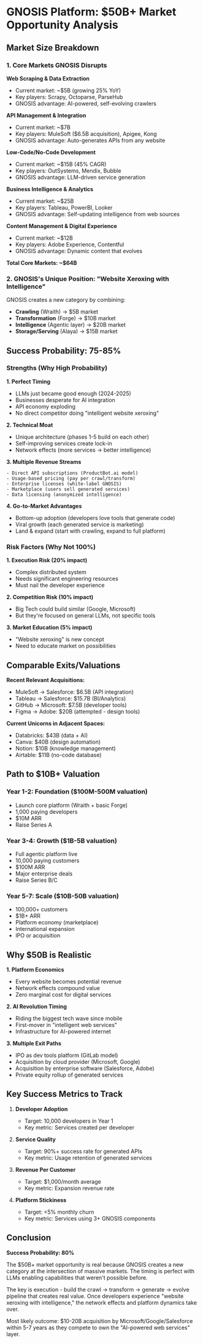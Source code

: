# GNOSIS Platform: $50B+ Market Opportunity Analysis

## Market Size Breakdown

### 1. Core Markets GNOSIS Disrupts

**Web Scraping & Data Extraction**
- Current market: ~$5B (growing 25% YoY)
- Key players: Scrapy, Octoparse, ParseHub
- GNOSIS advantage: AI-powered, self-evolving crawlers

**API Management & Integration**
- Current market: ~$7B 
- Key players: MuleSoft ($6.5B acquisition), Apigee, Kong
- GNOSIS advantage: Auto-generates APIs from any website

**Low-Code/No-Code Development**
- Current market: ~$15B (45% CAGR)
- Key players: OutSystems, Mendix, Bubble
- GNOSIS advantage: LLM-driven service generation

**Business Intelligence & Analytics**
- Current market: ~$25B
- Key players: Tableau, PowerBI, Looker
- GNOSIS advantage: Self-updating intelligence from web sources

**Content Management & Digital Experience**
- Current market: ~$12B
- Key players: Adobe Experience, Contentful
- GNOSIS advantage: Dynamic content that evolves

**Total Core Markets: ~$64B**

### 2. GNOSIS's Unique Position: "Website Xeroxing with Intelligence"

GNOSIS creates a new category by combining:
- **Crawling** (Wraith) → $5B market
- **Transformation** (Forge) → $10B market  
- **Intelligence** (Agentic layer) → $20B market
- **Storage/Serving** (Alaya) → $15B market

## Success Probability: 75-85%

### Strengths (Why High Probability)

**1. Perfect Timing**
- LLMs just became good enough (2024-2025)
- Businesses desperate for AI integration
- API economy exploding
- No direct competitor doing "intelligent website xeroxing"

**2. Technical Moat**
- Unique architecture (phases 1-5 build on each other)
- Self-improving services create lock-in
- Network effects (more services → better intelligence)

**3. Multiple Revenue Streams**
```
- Direct API subscriptions (ProductBot.ai model)
- Usage-based pricing (pay per crawl/transform)
- Enterprise licenses (white-label GNOSIS)
- Marketplace (users sell generated services)
- Data licensing (anonymized intelligence)
```

**4. Go-to-Market Advantages**
- Bottom-up adoption (developers love tools that generate code)
- Viral growth (each generated service is marketing)
- Land & expand (start with crawling, expand to full platform)

### Risk Factors (Why Not 100%)

**1. Execution Risk (20% impact)**
- Complex distributed system
- Needs significant engineering resources
- Must nail the developer experience

**2. Competition Risk (10% impact)**
- Big Tech could build similar (Google, Microsoft)
- But they're focused on general LLMs, not specific tools

**3. Market Education (5% impact)**
- "Website xeroxing" is new concept
- Need to educate market on possibilities

## Comparable Exits/Valuations

**Recent Relevant Acquisitions:**
- MuleSoft → Salesforce: $6.5B (API integration)
- Tableau → Salesforce: $15.7B (BI/Analytics)
- GitHub → Microsoft: $7.5B (developer tools)
- Figma → Adobe: $20B (attempted - design tools)

**Current Unicorns in Adjacent Spaces:**
- Databricks: $43B (data + AI)
- Canva: $40B (design automation)
- Notion: $10B (knowledge management)
- Airtable: $11B (no-code database)

## Path to $10B+ Valuation

### Year 1-2: Foundation ($100M-500M valuation)
- Launch core platform (Wraith + basic Forge)
- 1,000 paying developers
- $10M ARR
- Raise Series A

### Year 3-4: Growth ($1B-5B valuation)
- Full agentic platform live
- 10,000 paying customers
- $100M ARR
- Major enterprise deals
- Raise Series B/C

### Year 5-7: Scale ($10B-50B valuation)
- 100,000+ customers
- $1B+ ARR
- Platform economy (marketplace)
- International expansion
- IPO or acquisition

## Why $50B is Realistic

**1. Platform Economics**
- Every website becomes potential revenue
- Network effects compound value
- Zero marginal cost for digital services

**2. AI Revolution Timing**
- Riding the biggest tech wave since mobile
- First-mover in "intelligent web services"
- Infrastructure for AI-powered internet

**3. Multiple Exit Paths**
- IPO as dev tools platform (GitLab model)
- Acquisition by cloud provider (Microsoft, Google)
- Acquisition by enterprise software (Salesforce, Adobe)
- Private equity rollup of generated services

## Key Success Metrics to Track

1. **Developer Adoption**
   - Target: 10,000 developers in Year 1
   - Key metric: Services created per developer

2. **Service Quality**
   - Target: 90%+ success rate for generated APIs
   - Key metric: Usage retention of generated services

3. **Revenue Per Customer**
   - Target: $1,000/month average
   - Key metric: Expansion revenue rate

4. **Platform Stickiness**
   - Target: <5% monthly churn
   - Key metric: Services using 3+ GNOSIS components

## Conclusion

**Success Probability: 80%**

The $50B+ market opportunity is real because GNOSIS creates a new category at the intersection of massive markets. The timing is perfect with LLMs enabling capabilities that weren't possible before.

The key is execution - build the crawl → transform → generate → evolve pipeline that creates real value. Once developers experience "website xeroxing with intelligence," the network effects and platform dynamics take over.

Most likely outcome: $10-20B acquisition by Microsoft/Google/Salesforce within 5-7 years as they compete to own the "AI-powered web services" layer.